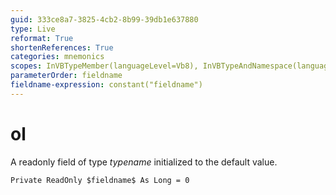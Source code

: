 ```yaml
---
guid: 333ce8a7-3825-4cb2-8b99-39db1e637880
type: Live
reformat: True
shortenReferences: True
categories: mnemonics
scopes: InVBTypeMember(languageLevel=Vb8), InVBTypeAndNamespace(languageLevel=Vb8)
parameterOrder: fieldname
fieldname-expression: constant("fieldname")
---
```


# ol

A readonly field of type $typename$ initialized to the default value.

```
Private ReadOnly $fieldname$ As Long = 0
```
